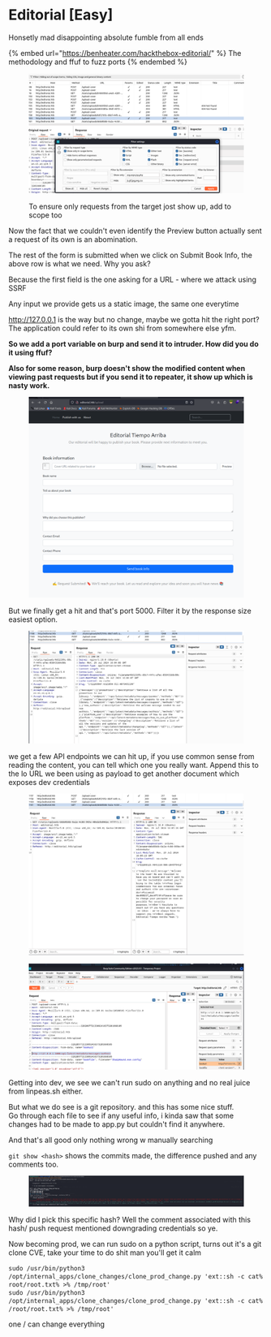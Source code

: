 # Editorial \[Easy]

Honsetly mad disappointing absolute fumble from all ends

{% embed url="https://benheater.com/hackthebox-editorial/" %}
The methodology and ffuf to fuzz ports
{% endembed %}

<figure><img src="../../.gitbook/assets/image (9) (1).png" alt=""><figcaption><p>To ensure only requests from the target jost show up, add to scope too</p></figcaption></figure>

Now the fact that we couldn't even identify the Preview button actually sent a request of its own is an abomination.

The rest of the form is submitted when we click on Submit Book Info, the above row is what we need. Why you ask?

Because the first field is the one asking for a URL - where we attack using SSRF

Any input we provide gets us a static image, the same one everytime

http://127.0.0.1 is the way but no change, maybe we gotta hit the right port? The application could refer to its own shi from somewhere else yfm.

**So we add a port variable on burp and send it to intruder. How did you do it using ffuf?**

**Also for some reason, burp doesn't show the modified content when viewing past requests but if you send it to repeater, it show up which is nasty work.**

<figure><img src="../../.gitbook/assets/image (7) (1) (1).png" alt=""><figcaption></figcaption></figure>

But we finally get a hit and that's port 5000. Filter it by the response size easiest option.

<figure><img src="../../.gitbook/assets/image (6) (1) (1).png" alt=""><figcaption></figcaption></figure>

we get a few API endpoints we can hit up, if you use common sense from reading the content, you can tell which one you really want. Append this to the lo URL we been using as payload to get another document which exposes dev credentials

<figure><img src="../../.gitbook/assets/image (5) (1) (1).png" alt=""><figcaption></figcaption></figure>

<figure><img src="../../.gitbook/assets/image (8) (1).png" alt=""><figcaption></figcaption></figure>

Getting into dev, we see we can't run sudo on anything and no real juice from linpeas.sh either.

But what we do see is a git repository. and this has some nice stuff.\
Go through each file to see if any useful info, i kinda saw that some changes had to be made to app.py but couldn't find it anywhere.

And that's all good only nothing wrong w manually searching

`git show <hash>` shows the commits made, the difference pushed and any comments too.

<figure><img src="../../.gitbook/assets/image (10) (1).png" alt=""><figcaption></figcaption></figure>

Why did I pick this specific hash? Well the comment associated with this hash/ push request mentioned downgrading credentials so ye.

Now becoming prod, we can run sudo on a python script, turns out it's a git clone CVE, take your time to do shit man you'll get it calm

```
sudo /usr/bin/python3 /opt/internal_apps/clone_changes/clone_prod_change.py 'ext::sh -c cat% root/root.txt% >% /tmp/root'
sudo /usr/bin/python3 /opt/internal_apps/clone_changes/clone_prod_change.py 'ext::sh -c cat% /root/root.txt% >% /tmp/root'
```

one / can change everything
